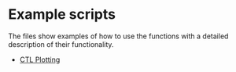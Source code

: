 # Example scripts

The files show examples of how to use the functions with a detailed description of their functionality.

- [CTL Plotting](/plot_ctl.ipynb)
